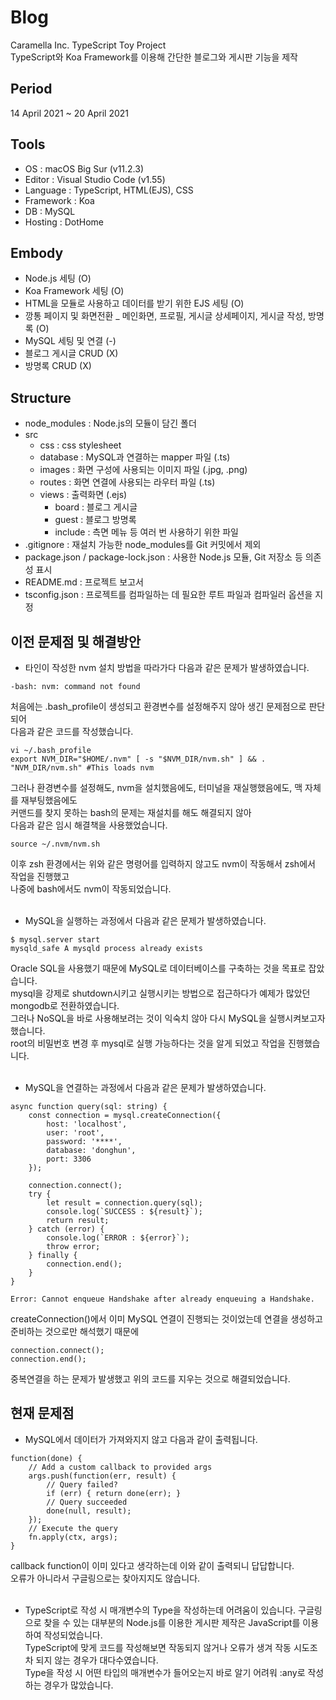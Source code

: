 # Blog
Caramella Inc. TypeScript Toy Project  
TypeScript와 Koa Framework를 이용해 간단한 블로그와 게시판 기능을 제작

## Period
14 April 2021 ~ 20 April 2021  

## Tools
- OS : macOS Big Sur (v11.2.3)
- Editor : Visual Studio Code (v1.55)
- Language : TypeScript, HTML(EJS), CSS
- Framework : Koa
- DB : MySQL
- Hosting : DotHome

## Embody
- Node.js 세팅 (O)
- Koa Framework 세팅 (O)
- HTML을 모듈로 사용하고 데이터를 받기 위한 EJS 세팅 (O)
- 깡통 페이지 및 화면전환 _ 메인화면, 프로필, 게시글 상세페이지, 게시글 작성, 방명록 (O)
- MySQL 세팅 및 연결 (-)
- 블로그 게시글 CRUD (X)
- 방명록 CRUD (X)

## Structure
- node_modules : Node.js의 모듈이 담긴 폴더  
- src  
    - css : css stylesheet  
    - database : MySQL과 연결하는 mapper 파일 (.ts)  
    - images : 화면 구성에 사용되는 이미지 파일 (.jpg, .png)  
    - routes : 화면 연결에 사용되는 라우터 파일 (.ts)  
    - views : 출력화면 (.ejs)  
        - board : 블로그 게시글  
        - guest : 블로그 방명록  
        - include : 측면 메뉴 등 여러 번 사용하기 위한 파일  
- .gitignore : 재설치 가능한 node_modules를 Git 커밋에서 제외  
- package.json / package-lock.json : 사용한 Node.js 모듈, Git 저장소 등 의존성 표시  
- README.md : 프로젝트 보고서  
- tsconfig.json : 프로젝트를 컴파일하는 데 필요한 루트 파일과 컴파일러 옵션을 지정  

## 이전 문제점 및 해결방안
- 타인이 작성한 nvm 설치 방법을 따라가다 다음과 같은 문제가 발생하였습니다.
```
-bash: nvm: command not found  
```
처음에는 .bash_profile이 생성되고 환경변수를 설정해주지 않아 생긴 문제점으로 판단되어  
다음과 같은 코드를 작성했습니다.  
```
vi ~/.bash_profile  
export NVM_DIR="$HOME/.nvm" [ -s "$NVM_DIR/nvm.sh" ] && . "NVM_DIR/nvm.sh" #This loads nvm
```
그러나 환경변수를 설정해도, nvm을 설치했음에도, 터미널을 재실행했음에도, 맥 자체를 재부팅했음에도  
커맨드를 찾지 못하는 bash의 문제는 재설치를 해도 해결되지 않아  
다음과 같은 임시 해결책을 사용했었습니다.
```
source ~/.nvm/nvm.sh
```
이후 zsh 환경에서는 위와 같은 명령어를 입력하지 않고도 nvm이 작동해서 zsh에서 작업을 진행했고  
나중에 bash에서도 nvm이 작동되었습니다.  
<br />

- MySQL을 실행하는 과정에서 다음과 같은 문제가 발생하였습니다.
```
$ mysql.server start
mysqld_safe A mysqld process already exists
```
Oracle SQL을 사용했기 때문에 MySQL로 데이터베이스를 구축하는 것을 목표로 잡았습니다.  
mysql을 강제로 shutdown시키고 실행시키는 방법으로 접근하다가 예제가 많았던 mongodb로 전환하였습니다.    
그러나 NoSQL을 바로 사용해보려는 것이 익숙치 않아 다시 MySQL을 실행시켜보고자 했습니다.  
root의 비밀번호 변경 후 mysql로 실행 가능하다는 것을 알게 되었고 작업을 진행했습니다.  
<br />

- MySQL을 연결하는 과정에서 다음과 같은 문제가 발생하였습니다.
```
async function query(sql: string) {
    const connection = mysql.createConnection({
        host: 'localhost',
        user: 'root',
        password: '****',
        database: 'donghun',
        port: 3306
    });
    
    connection.connect();
    try {
        let result = connection.query(sql);
        console.log(`SUCCESS : ${result}`);
        return result;
    } catch (error) {
        console.log(`ERROR : ${error}`);
        throw error;
    } finally {
        connection.end();
    }
}

Error: Cannot enqueue Handshake after already enqueuing a Handshake.
```
createConnection()에서 이미 MySQL 연결이 진행되는 것이었는데 연결을 생성하고 준비하는 것으로만 해석했기 때문에  
```
connection.connect();
connection.end();
```
중복연결을 하는 문제가 발생했고 위의 코드를 지우는 것으로 해결되었습니다.


## 현재 문제점
- MySQL에서 데이터가 가져와지지 않고 다음과 같이 출력됩니다.  
```
function(done) {  
    // Add a custom callback to provided args   
    args.push(function(err, result) {  
        // Query failed?  
        if (err) { return done(err); }  
        // Query succeeded  
        done(null, result);  
    });  
    // Execute the query  
    fn.apply(ctx, args);  
}  
```
callback function이 이미 있다고 생각하는데 이와 같이 출력되니 답답합니다.  
오류가 아니라서 구글링으로는 찾아지지도 않습니다.  
<br />

- TypeScript로 작성 시 매개변수의 Type을 작성하는데 어려움이 있습니다.
구글링으로 찾을 수 있는 대부분의 Node.js를 이용한 게시판 제작은 JavaScript를 이용하여 작성되었습니다.  
TypeScript에 맞게 코드를 작성해보면 작동되지 않거나 오류가 생겨 작동 시도조차 되지 않는 경우가 대다수였습니다.  
Type을 작성 시 어떤 타입의 매개변수가 들어오는지 바로 알기 어려워 :any로 작성하는 경우가 많았습니다.  
